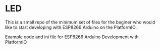 # LED
This is a small repo of the minimum set of files for the beginer who would like to start developing with ESP8266 Arduino on the PlatformIO.

Example code and ini file for ESP8266 Arduino Development with PlatformIO 

